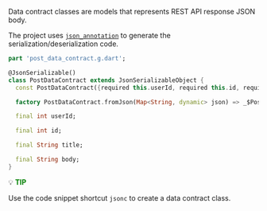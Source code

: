 Data contract classes are models that represents REST API response JSON body.

The project uses [`json_annotation`](https://pub.dev/packages/json_serializable) to generate the serialization/deserialization code.

```dart
part 'post_data_contract.g.dart';

@JsonSerializable()
class PostDataContract extends JsonSerializableObject {
  const PostDataContract({required this.userId, required this.id, required this.title, required this.body});

  factory PostDataContract.fromJson(Map<String, dynamic> json) => _$PostDataContractFromJson(json);

  final int userId;

  final int id;

  final String title;

  final String body;
}
```

:bulb: **<span style="color: green">TIP</span>**

Use the code snippet shortcut `jsonc` to create a data contract class.